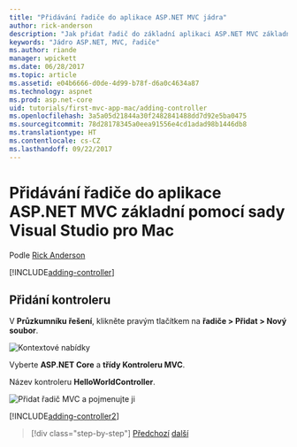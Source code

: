 ```yaml
---
title: "Přidávání řadiče do aplikace ASP.NET MVC jádra"
author: rick-anderson
description: "Jak přidat řadič do základní aplikaci ASP.NET MVC základní pomocí Visual Studio Mac"
keywords: "Jádro ASP.NET, MVC, řadiče"
ms.author: riande
manager: wpickett
ms.date: 06/28/2017
ms.topic: article
ms.assetid: e04b6666-d0de-4d99-b78f-d6a0c4634a87
ms.technology: aspnet
ms.prod: asp.net-core
uid: tutorials/first-mvc-app-mac/adding-controller
ms.openlocfilehash: 3a5a05d21844a30f2482841488dd7d92e5ba0475
ms.sourcegitcommit: 78d28178345a0eea91556e4cd1adad98b1446db8
ms.translationtype: HT
ms.contentlocale: cs-CZ
ms.lasthandoff: 09/22/2017
---
```

# <a name="adding-a-controller-to-an-aspnet-core-mvc-app-with-visual-studio-for-mac"></a>Přidávání řadiče do aplikace ASP.NET MVC základní pomocí sady Visual Studio pro Mac

Podle [Rick Anderson](https://twitter.com/RickAndMSFT)

[!INCLUDE[adding-controller](../../includes/mvc-intro/adding-controller1.md)]

## <a name="add-a-controller"></a>Přidání kontroleru 

V **Průzkumníku řešení**, klikněte pravým tlačítkem na **řadiče > Přidat > Nový soubor**.

![Kontextové nabídky](adding-controller/_static/add_controller.png)

Vyberte **ASP.NET Core** a **třídy Kontroleru MVC**.

Název kontroleru **HelloWorldController**.

![Přidat řadič MVC a pojmenujte ji](adding-controller/_static/ac.png)

[!INCLUDE[adding-controller2](../../includes/mvc-intro/adding-controller2.md)]

>[!div class="step-by-step"]
[Předchozí](../first-mvc-app/start-mvc.md)
[další](adding-view.md)
